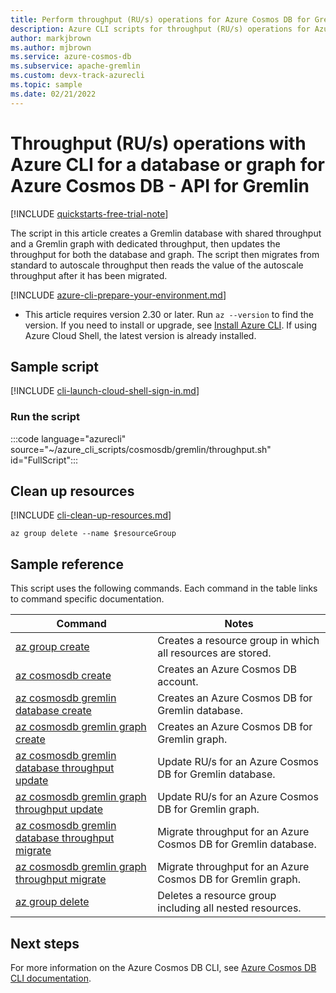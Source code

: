 ```yaml
---
title: Perform throughput (RU/s) operations for Azure Cosmos DB for Gremlin resources
description: Azure CLI scripts for throughput (RU/s) operations for Azure Cosmos DB for Gremlin resources
author: markjbrown
ms.author: mjbrown
ms.service: azure-cosmos-db
ms.subservice: apache-gremlin
ms.custom: devx-track-azurecli
ms.topic: sample
ms.date: 02/21/2022
---
```


# Throughput (RU/s) operations with Azure CLI for a database or graph for Azure Cosmos DB - API for Gremlin

[!INCLUDE [quickstarts-free-trial-note](~/reusable-content/ce-skilling/azure/includes/quickstarts-free-trial-note.md)]

The script in this article creates a Gremlin database with shared throughput and a Gremlin graph with dedicated throughput, then updates the throughput for both the database and graph. The script then migrates from standard to autoscale throughput then reads the value of the autoscale throughput after it has been migrated.

[!INCLUDE [azure-cli-prepare-your-environment.md](~/reusable-content/azure-cli/azure-cli-prepare-your-environment.md)]

- This article requires version 2.30 or later. Run `az --version` to find the version. If you need to install or upgrade, see [Install Azure CLI](/cli/azure/install-azure-cli). If using Azure Cloud Shell, the latest version is already installed.

## Sample script

[!INCLUDE [cli-launch-cloud-shell-sign-in.md](~/reusable-content/ce-skilling/azure/includes/cli-launch-cloud-shell-sign-in.md)]

### Run the script

:::code language="azurecli" source="~/azure_cli_scripts/cosmosdb/gremlin/throughput.sh" id="FullScript":::

## Clean up resources

[!INCLUDE [cli-clean-up-resources.md](~/reusable-content/ce-skilling/azure/includes/cli-clean-up-resources.md)]

```azurecli
az group delete --name $resourceGroup
```

## Sample reference

This script uses the following commands. Each command in the table links to command specific documentation.

| Command | Notes |
|---|---|
| [az group create](/cli/azure/group#az-group-create) | Creates a resource group in which all resources are stored. |
| [az cosmosdb create](/cli/azure/cosmosdb#az-cosmosdb-create) | Creates an Azure Cosmos DB account. |
| [az cosmosdb gremlin database create](/cli/azure/cosmosdb/gremlin/database#az-cosmosdb-gremlin-database-create) | Creates an Azure Cosmos DB for Gremlin database. |
| [az cosmosdb gremlin graph create](/cli/azure/cosmosdb/gremlin/graph#az-cosmosdb-gremlin-graph-create) | Creates an Azure Cosmos DB for Gremlin graph. |
| [az cosmosdb gremlin database throughput update](/cli/azure/cosmosdb/gremlin/database/throughput#az-cosmosdb-gremlin-database-throughput-update) | Update RU/s for an Azure Cosmos DB for Gremlin database. |
| [az cosmosdb gremlin graph throughput update](/cli/azure/cosmosdb/gremlin/graph/throughput#az-cosmosdb-gremlin-graph-throughput-update) | Update RU/s for an Azure Cosmos DB for Gremlin graph. |
| [az cosmosdb gremlin database throughput migrate](/cli/azure/cosmosdb/gremlin/database/throughput#az-cosmosdb-gremlin-database-throughput-migrate) | Migrate throughput for an Azure Cosmos DB for Gremlin database. |
| [az cosmosdb gremlin graph throughput migrate](/cli/azure/cosmosdb/gremlin/graph/throughput#az-cosmosdb-gremlin-graph-throughput-migrate) | Migrate throughput for an Azure Cosmos DB for Gremlin graph. |
| [az group delete](/cli/azure/resource#az-resource-delete) | Deletes a resource group including all nested resources. |

## Next steps

For more information on the Azure Cosmos DB CLI, see [Azure Cosmos DB CLI documentation](/cli/azure/cosmosdb).
